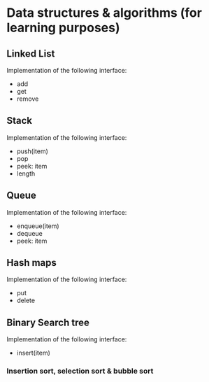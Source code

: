# Data structures & algorithms (for learning purposes)

## Linked List 
Implementation of the following interface:

- add
- get
- remove

## Stack
Implementation of the following interface:

- push(item)
- pop
- peek: item
- length

## Queue
Implementation of the following interface:

- enqueue(item)
- dequeue
- peek: item

## Hash maps
Implementation of the following interface:

- put
- delete

## Binary Search tree
Implementation of the following interface:

- insert(item)

### Insertion sort, selection sort & bubble sort



